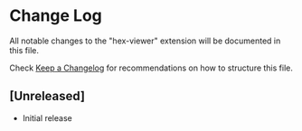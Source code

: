 # Change Log

All notable changes to the "hex-viewer" extension will be documented in this file.

Check [Keep a Changelog](http://keepachangelog.com/) for recommendations on how to structure this file.

## [Unreleased]

- Initial release